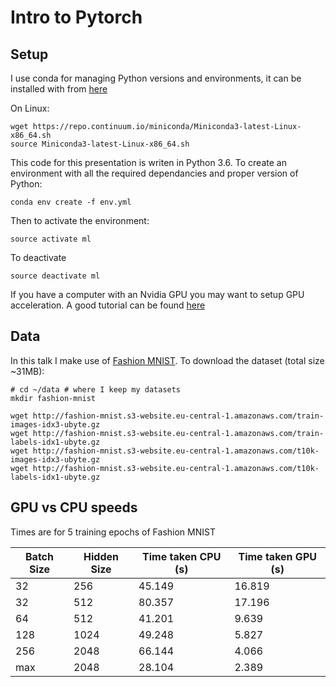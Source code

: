# Intro to Pytorch

## Setup

I use conda for managing Python versions and environments, it can be installed with from [here](https://conda.io/miniconda.html)

On Linux:
```
wget https://repo.continuum.io/miniconda/Miniconda3-latest-Linux-x86_64.sh
source Miniconda3-latest-Linux-x86_64.sh
```

This code for this presentation is writen in Python 3.6. To create an environment with all the required dependancies and proper version of Python:

```
conda env create -f env.yml
```

Then to activate the environment:
```
source activate ml
```

To deactivate

```
source deactivate ml
```

If you have a computer with an Nvidia GPU you may want to setup GPU acceleration. A good tutorial can be found [here](https://medium.com/@vivek.yadav/deep-learning-setup-for-ubuntu-16-04-tensorflow-1-2-keras-opencv3-python3-cuda8-and-cudnn5-1-324438dd46f0)

## Data

In this talk I make use of [Fashion MNIST](https://github.com/zalandoresearch/fashion-mnist). To download the dataset (total size ~31MB):

```
# cd ~/data # where I keep my datasets
mkdir fashion-mnist

wget http://fashion-mnist.s3-website.eu-central-1.amazonaws.com/train-images-idx3-ubyte.gz
wget http://fashion-mnist.s3-website.eu-central-1.amazonaws.com/train-labels-idx1-ubyte.gz
wget http://fashion-mnist.s3-website.eu-central-1.amazonaws.com/t10k-images-idx3-ubyte.gz
wget http://fashion-mnist.s3-website.eu-central-1.amazonaws.com/t10k-labels-idx1-ubyte.gz
```

## GPU vs CPU speeds

Times are for 5 training epochs of Fashion MNIST

|Batch Size|Hidden Size| Time taken CPU (s)| Time taken GPU (s)|
|---|--- |---    |---    |
|32 |256 |45.149 |16.819 |
|32 |512 |80.357 |17.196 |
|64 |512 |41.201 |9.639  |
|128|1024|49.248 |5.827  |
|256|2048|66.144 |4.066  |
|max|2048|28.104 |2.389  |